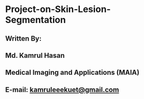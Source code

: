 # Project-on-Skin-Lesion-Segmentation
## Written By:
## Md. Kamrul Hasan
## Medical Imaging and Applications (MAIA)
## E-mail: kamruleeekuet@gmail.com

